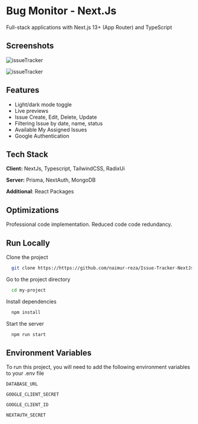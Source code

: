 # Bug Monitor - Next.Js

Full-stack applications with Next.js 13+ (App Router) and TypeScript

## Screenshots

![issueTracker](https://i.ibb.co/WyF66tb/image.png)

![issueTracker](https://i.ibb.co/Rbq86r1/image.png)

## Features

- Light/dark mode toggle
- Live previews
- Issue Create, Edit, Delete, Update
- Filtering Issue by date, name, status
- Available My Assigned Issues
- Google Authentication

## Tech Stack

**Client:** NextJs, Typescript, TailwindCSS, RadixUi

**Server:** Prisma, NextAuth, MongoDB

**Additional**: React Packages

## Optimizations

Professional code implementation. Reduced code code redundancy.

## Run Locally

Clone the project

```bash
  git clone https://https://github.com/naimur-reza/Issue-Tracker-NextJs
```

Go to the project directory

```bash
  cd my-project
```

Install dependencies

```bash
  npm install
```

Start the server

```bash
  npm run start
```

## Environment Variables

To run this project, you will need to add the following environment variables to your .env file

`DATABASE_URL`

`GOOGLE_CLIENT_SECRET`

`GOOGLE_CLIENT_ID`

`NEXTAUTH_SECRET`
